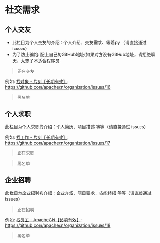 # 社交需求

## 个人交友

* 此栏目为个人交友的介绍：个人介绍、交友需求、等着py （请直接通过 issues）
* 为了防止骗炮: 配上自己的GitHub地址(如果对方没有GitHub地址，请拒绝聊天，太笨了不适合程序员)

> 正在交友

例如: [找对象 - 片刻【长期有效】](https://github.com/apachecn/organization/issues/16): https://github.com/apachecn/organization/issues/16

> 黑名单

## 个人求职

此栏目为个人求职的介绍：个人简历、项目描述 等等（请直接通过 issues）

例如: [找工作 - 片刻【长期有效】](https://github.com/apachecn/organization/issues/17): https://github.com/apachecn/organization/issues/17

> 正在求职

> 黑名单

## 企业招聘

此栏目为企业招聘的介绍：企业介绍、项目要求、技能特招 等等（请直接通过 issues）

> 正在招聘

例如: [找员工 - ApacheCN【长期有效】](https://github.com/apachecn/organization/issues/18): https://github.com/apachecn/organization/issues/18

> 黑名单

